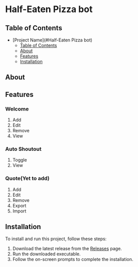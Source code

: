 # Half-Eaten Pizza bot


## Table of Contents

- [Project Name](#Half-Eaten Pizza bot)
  - [Table of Contents](#table-of-contents)
  - [About](#about)
  - [Features](#features)
  - [Installation](#installation)


## About


## Features

### Welcome
1. Add
2. Edit
3. Remove
4. View
### Auto Shoutout
1. Toggle
2. View
### Quote(Yet to add)
1. Add
2. Edit
3. Remove
4. Export
5. Import

## Installation

To install and run this project, follow these steps:

1. Download the latest release from the [Releases](https://github.com/Djmater/TwitchBot/releases) page.
2. Run the downloaded executable.
3. Follow the on-screen prompts to complete the installation.



